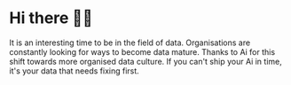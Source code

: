 # Hi there 👋🌈

It is an interesting time to be in the field of data. Organisations are constantly looking for ways to become data mature. Thanks to Ai for this shift towards more organised data culture. If you can't ship your Ai in time, it's your data that needs fixing first.   
